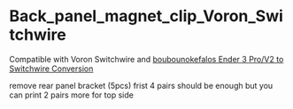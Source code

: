 # Back_panel_magnet_clip_Voron_Switchwire
Compatible with Voron Switchwire and [boubounokefalos Ender 3 Pro/V2 to Switchwire Conversion](https://github.com/boubounokefalos/Ender_SW)

remove rear panel bracket (5pcs) frist
4 pairs should be enough but you can print 2 pairs more for top side
